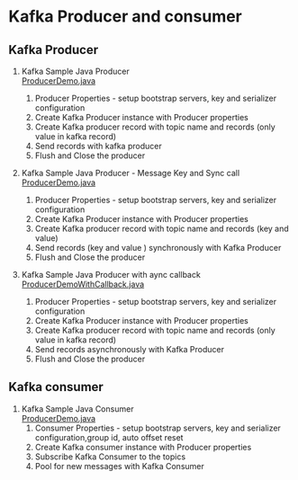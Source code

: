 # Kafka Producer and consumer

## Kafka Producer
1. Kafka Sample Java Producer      
    [ProducerDemo.java](kafkacourse/kafka-basics/src/main/java/kafka.tutorial1/ProducerDemo.java)   
    1. Producer Properties  - setup bootstrap servers, key and serializer configuration
    2. Create Kafka Producer instance with Producer properties  
    3. Create Kafka producer record with topic name and records (only value in kafka record)
    4. Send records with kafka producer  
    5. Flush and Close the producer   

2. Kafka Sample Java Producer - Message Key and Sync call     
    [ProducerDemo.java](kafkacourse/kafka-basics/src/main/java/kafka.tutorial1/ProducerDemoKeys.java)   
    1. Producer Properties  - setup bootstrap servers, key and serializer configuration
    2. Create Kafka Producer instance with Producer properties  
    3. Create Kafka producer record with topic name and records (key and value)  
    4. Send records (key and value ) synchronously with Kafka Producer
    5. Flush and Close the producer   


3. Kafka Sample Java Producer with aync callback    
    [ProducerDemoWithCallback.java](kafkacourse/kafka-basics/src/main/java/kafka.tutorial1/ProducerDemoWithCallback.java)     
    1. Producer Properties  - setup bootstrap servers, key and serializer configuration    
    2. Create Kafka Producer instance with Producer properties     
    3. Create Kafka producer record with topic name and records (only value in kafka record)   
    4. Send records asynchronously with Kafka Producer    
    5. Flush and Close the producer    
    

## Kafka consumer    
1. Kafka Sample Java Consumer        
    [ProducerDemo.java](kafkacourse/kafka-basics/src/main/java/kafka.tutorial1/ConsumerDemo.java)     
    1. Consumer Properties  - setup bootstrap servers,  key and serializer configuration,group id, auto offset reset      
    2. Create Kafka consumer instance with Producer properties     
    3. Subscribe Kafka Consumer to the topics    
    4. Pool for new messages with Kafka Consumer    

